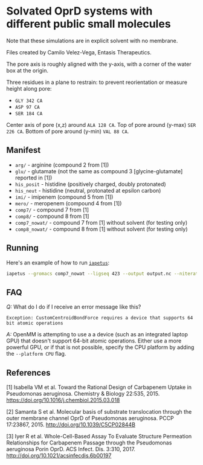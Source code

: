# Solvated OprD systems with different public small molecules

Note that these simulations are in explicit solvent with no membrane.

Files created by Camilo Velez-Vega, Entasis Therapeutics.

The pore axis is roughly aligned with the y-axis, with a corner of the water box at the origin.

Three residues in a plane to restrain: to prevent reorientation or measure height along pore:
* `GLY 342 CA`
* `ASP 97 CA`
* `SER 184 CA`

Center axis of pore (x,z) around `ALA 128 CA`.
Top of pore around (y-max) `SER 226 CA`.
Bottom of pore around (y-min) `VAL 88 CA`.

## Manifest

* `arg/` - arginine (compound 2 from [1])
* `glu/` - glutamate (not the same as compound 3 [glycine-glutamate] reported in [1])
* `his_posit` - histidine (positively charged, doubly protonated)
* `his_neut` - histidine (neutral, protonated at epsilon carbon)
* `imi/` - imipenem (compound 5 from [1])
* `mero/` - meropenem (compound 4 from [1])
* `comp7/` - compound 7 from [1]
* `comp8/` - compound 8 from [1]
* `comp7_nowat/` - compound 7 from [1] without solvent (for testing only)
* `comp8_nowat/` - compound 8 from [1] without solvent (for testing only)


## Running

Here's an example of how to run [`iapetus`](http://github.com/choderalab/iapetus):
```bash
iapetus --gromacs comp7_nowat --ligseq 423 --output output.nc --niterations 100 --verbose
```

## FAQ

*Q:*  What do I do if I receive an error message like this?
```
Exception: CustomCentroidBondForce requires a device that supports 64 bit atomic operations
```
*A:* OpenMM is attempting to use a a device (such as an integrated laptop GPU) that doesn't support 64-bit atomic operations.
Either use a more powerful GPU, or if that is not possible, specify the CPU platform by adding the `--platform CPU` flag.

## References

[1] Isabella VM et al. Toward the Rational Design of Carbapenem Uptake in Pseudomonas aeruginosa. Chemistry & Biology 22:535, 2015. https://doi.org/10.1016/j.chembiol.2015.03.018

[2] Samanta S et al. Molecular basis of substrate translocation through the outer membrane channel OprD of Pseudomonas aeruginosa. PCCP 17:23867, 2015. http://doi.org/10.1039/C5CP02844B

[3] Iyer R et al. Whole-Cell-Based Assay To Evaluate Structure Permeation Relationships for Carbapenem Passage through the Pseudomonas aeruginosa Porin OprD. ACS Infect. Dis. 3:310, 2017. http://doi.org/10.1021/acsinfecdis.6b00197
